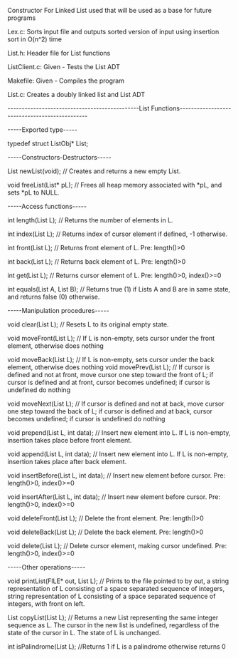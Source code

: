 Constructor For Linked List used that will be used as a base for future programs

Lex.c:
Sorts input file and outputs sorted version of input using insertion sort in O(n^2) time

List.h:
Header file for List functions

ListClient.c:
Given - Tests the List ADT

Makefile:
Given - Compiles the program

List.c:
Creates a doubly linked list and List ADT

----------------------------------------------List Functions----------------------------------------------

-----Exported type-----

typedef struct ListObj* List;


-----Constructors-Destructors-----

List newList(void); // Creates and returns a new empty List.

void freeList(List* pL); // Frees all heap memory associated with *pL, and sets *pL to NULL.

-----Access functions-----

int length(List L); // Returns the number of elements in L.

int index(List L); // Returns index of cursor element if defined, -1 otherwise.

int front(List L); // Returns front element of L. Pre: length()>0

int back(List L); // Returns back element of L. Pre: length()>0

int get(List L); // Returns cursor element of L. Pre: length()>0, index()>=0

int equals(List A, List B); // Returns true (1) if Lists A and B are in same state, and returns false (0) otherwise.

-----Manipulation procedures-----

void clear(List L); // Resets L to its original empty state.

void moveFront(List L); // If L is non-empty, sets cursor under the front element, otherwise does nothing

void moveBack(List L); // If L is non-empty, sets cursor under the back element, otherwise does nothing
void movePrev(List L); // If cursor is defined and not at front, move cursor one step toward the front of L; if cursor is defined and at
front, cursor becomes undefined; if cursor is undefined
do nothing

void moveNext(List L); // If cursor is defined and not at back, move cursor one
step toward the back of L; if cursor is defined and at
back, cursor becomes undefined; if cursor is undefined
do nothing

void prepend(List L, int data); // Insert new element into L. If L is non-empty,
insertion takes place before front element.
 
void append(List L, int data); // Insert new element into L. If L is non-empty,
insertion takes place after back element.

void insertBefore(List L, int data); // Insert new element before cursor.
Pre: length()>0, index()>=0

void insertAfter(List L, int data); // Insert new element before cursor.
Pre: length()>0, index()>=0

void deleteFront(List L); // Delete the front element. Pre: length()>0

void deleteBack(List L); // Delete the back element. Pre: length()>0

void delete(List L); // Delete cursor element, making cursor undefined.
Pre: length()>0, index()>=0

-----Other operations-----

void printList(FILE* out, List L); // Prints to the file pointed to by out, a
string representation of L consisting
of a space separated sequence of integers,
string representation of L consisting
of a space separated sequence of integers,
with front on left.

List copyList(List L); // Returns a new List representing the same integer
sequence as L. The cursor in the new list is undefined,
regardless of the state of the cursor in L. The state
of L is unchanged.

int isPalindrome(List L); //Returns 1 if L is a palindrome otherwise returns 0
